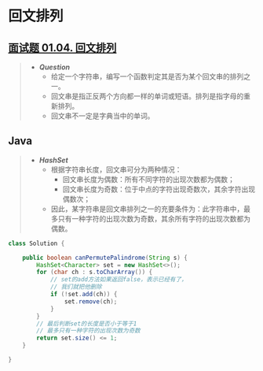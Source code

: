# 回文排列

## [面试题 01.04. 回文排列](https://leetcode.cn/problems/palindrome-permutation-lcci/)

> - ***Question***
>   - 给定一个字符串，编写一个函数判定其是否为某个回文串的排列之一。
>   - 回文串是指正反两个方向都一样的单词或短语。排列是指字母的重新排列。
>   - 回文串不一定是字典当中的单词。

## Java

> - ***HashSet***
>   - 根据字符串长度，回文串可分为两种情况：
>     - 回文串长度为偶数：所有不同字符的出现次数都为偶数；
>     - 回文串长度为奇数：位于中点的字符出现奇数次，其余字符出现偶数次；
>   - 因此，某字符串是回文串排列之一的充要条件为：此字符串中，最多只有一种字符的出现次数为奇数，其余所有字符的出现次数都为偶数。

```java
class Solution {

    public boolean canPermutePalindrome(String s) {
        HashSet<Character> set = new HashSet<>();
        for (char ch : s.toCharArray()) {
            // set的add方法如果返回false，表示已经有了，
            // 我们就把他删除
            if (!set.add(ch)) {
                set.remove(ch);
            }
        }
        // 最后判断set的长度是否小于等于1
        // 最多只有一种字符的出现次数为奇数
        return set.size() <= 1;
    }

}
```
